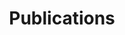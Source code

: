 ---
title: Publications
layout: publications
description: 
background: /assets/theme/images/home.png
permalink: /publications/
---